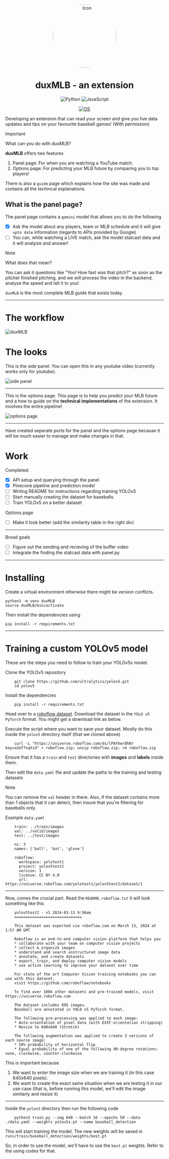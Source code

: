 <div align="center"><a name="readme-top"></a>

<img src="./images/icon.png" alt="Icon" style="width: 200px; height: auto; border-radius: 90px;">

# duxMLB - an extension

<p align="center">
  <img src="https://img.shields.io/badge/Code-Python-informational?style=flat&logo=python&color=blue" alt="Python" />
  <img src="https://img.shields.io/badge/Code-JavaScript-informational?style=flat&logo=javascript&color=yellow" alt="JavaScript" />
</p>

[![OS](https://img.shields.io/badge/OS-linux%2C%20windows%2C%20macOS-0078D4)](https://docs.abblix.com/docs/technical-requirements)

</div>

Developing an extension that can read your screen and give you live data updates and tips on your favourite baseball games! (With permission)

> [!IMPORTANT]
> What can you do with duxMLB?

**duxMLB** offers two features
1. Panel page: For when you are watching a YouTube match.
2. Options page: For predicting your MLB future by comparing you to top players!

There is also a `guide` page which explains how the site was made and contains all the techincal explanations.

## What is the panel page?

The panel page contains a `gemini` model that allows you to do the following

- [x] Ask the model about any players, team or MLB schedule and it will give `upto date` information (regards to APIs provided by Google)
- [ ] You can, while watching a LIVE match, ask the model statcast data and it will analyize and answer!

> [!NOTE]
> What does that mean?

You can ask it questions like "Yoo! How fast was that pitch?" as soon as the pitcher finished pitching, and we will process the video in the backend, analyse the speed and tell it to you!

`duxMLB` is the most complete MLB guide that exists today.

---

# The workflow

![duxMLB](images/duxMLB_V2.png)

# The looks

This is the side panel. You can open this in any youtube video (currently works only for youtube).

![side panel](images/panel.png)

---

This is the options page. This page is to help you predict your MLB future and a how to guide on the **technical implementations** of the extension. It involves the entire pipeline!

![options page](images/options.png)

---

Have created seperate ports for the panel and the options page because it will be much easier to manage and make changes in that.

# Work

Completed:

- [x] API setup and querying through the panel
- [x] Pinecone pipeline and prediction model
- [ ] Writing README for instructions regarding training YOLOv5
- [ ] Start manually creating the dataset for baseballs.
- [ ] Train YOLOv5 on a better dataset

Options page

- [ ] Make it look better (add the similarity table in the right div)

---

Broad goals

- [ ] Figure out the sending and recieving of the buffer video
- [ ] Integrate the finding the statcast data with panel.py

---

# Installing

Create a virtual environment otherwise there might be version conflicts.

    python3 -m venv duxMLB
    source duxMLB/bin/activate

Then install the dependencies using

    pip install -r requirements.txt


---

# Training a custom YOLOv5 model

These are the steps you need to follow to train your YOLOv5s model.


Clone the YOLOv5 repository

        git clone https://github.com/ultralytics/yolov5.git
        cd yolov5

Install the dependencies

        pip install -r requirements.txt

Head over to a [roboflow dataset](https://universe.roboflow.com/yolotest1/yolov5test2). Download the dataset in the `YOLO v5 PyTorch` format. You might get a download link as below. 

Execute the script where you want to save your dataset. Mostly do this inside the `yolov5` directory itself (that we cloned above)

        curl -L "https://universe.roboflow.com/ds/lPAYhwr8hN?key=o2ef7xqXid" > roboflow.zip; unzip roboflow.zip; rm roboflow.zip

Ensure that it has a `train` and `test` directories with **images** and **labels** inside them.

Then edit the `data.yaml` file and update the paths to the training and testing datasets

> [!NOTE]
> You can remove the `val` header in there. Also, if the dataset contains more than 1 objects that it can detect, then insure that you're filtering for baseballs only.

Example `data.yaml`

        train: ../train/images
        val: ../valid/images
        test: ../test/images

        nc: 3
        names: ['ball', 'bat', 'glove']

        roboflow:
          workspace: yolotest1
          project: yolov5test2
          version: 1
          license: CC BY 4.0
          url: https://universe.roboflow.com/yolotest1/yolov5test2/dataset/1

---

Now, comes the crucial part. Read the `README.roboflow.txt` it will look something like this

        yolov5test2 - v1 2024-03-13 9:56am
        ==============================

        This dataset was exported via roboflow.com on March 13, 2024 at 1:57 AM GMT

        Roboflow is an end-to-end computer vision platform that helps you
        * collaborate with your team on computer vision projects
        * collect & organize images
        * understand and search unstructured image data
        * annotate, and create datasets
        * export, train, and deploy computer vision models
        * use active learning to improve your dataset over time

        For state of the art Computer Vision training notebooks you can use with this dataset,
        visit https://github.com/roboflow/notebooks

        To find over 100k other datasets and pre-trained models, visit https://universe.roboflow.com

        The dataset includes 895 images.
        Baseball are annotated in YOLO v5 PyTorch format.

        The following pre-processing was applied to each image:
        * Auto-orientation of pixel data (with EXIF-orientation stripping)
        * Resize to 640x640 (Stretch)

        The following augmentation was applied to create 3 versions of each source image:
        * 50% probability of horizontal flip
        * Equal probability of one of the following 90-degree rotations: none, clockwise, counter-clockwise

This is important because 

1. We want to enter the image size when we are training it (in this case 640x640 pixels). 
2. We want to create the exact same situation when we are testing it in our use case (that is, before running this model, we'll edit the image similarly and resize it)

---

Inside the `yolov5` directory then run the following code

        python3 train.py --img 640 --batch 16 --epochs 50 --data ./data.yaml --weights yolov5s.pt --name baseball_detection

This will start training the model. The new weights will be saved in `runs/train/baseball_detection/weights/best.pt`

So, in order to use the model, we'll have to use the `best.pt` weights. Refer to the using codes for that. 